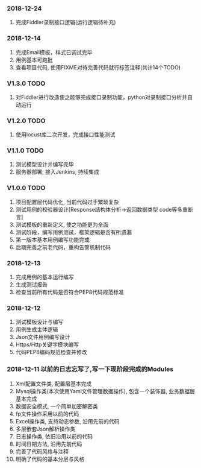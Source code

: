 ### 2018-12-24
1. 完成Fiddler录制接口逻辑(运行逻辑待补充)

### 2018-12-14
1. 完成Email模板，样式已调试完毕
2. 用例基本可跑批
3. 查看项目代码, 使用FIXME对待完善代码就行标签注释(共计14个TODO)


### V1.3.0 TODO
1. 对Fiddler进行改造使之能够完成接口录制功能，python对录制接口分析并自动运行


### V1.2.0 TODO
1. 使用locust库二次开发，完成接口性能测试


### V1.1.0 TODO
1. 测试模型设计并编写完毕
2. 服务器部署, 接入Jenkins, 持续集成


### V1.0.0 TODO
1. 项目配置层代码优化, 当前代码过于繁琐复杂
2. 测试用例的校验器设计[Response结构体分析->返回数据类型 code等多重断言]
3. 测试模板的重新定义, 使之功能更为全面
4. 测试阶段，编写用例测试，框架逻辑是否有所遗漏
5. 第一版本基本用例编写功能完成
6. 后期完善之前老代码，重构告警机制代码


### 2018-12-13
1. 完成用例的基本运行编写
2. 生成测试报告
3. 检查当前所有代码是否符合PEP8代码规范标准


### 2018-12-12
1. 测试模板设计与编写
2. 用例生成主体逻辑
3. Json文件用例编写设计
4. Https/Http关键字模块编写
5. 代码PEP8编码规范检查并修改


### 2018-12-11 以前的日志忘写了,写一下现阶段完成的Modules
1. Xml配置文件类, 配置层基本完成
2. Mysql操作类(本次使用Yaml文件管理数据操作), 包含一个装饰器, 业务数据层基本完成
3. 数据安全模式, 一个简单加密解密类
4. fp文件操作采用以前的代码
5. Excel操作类, 支持动态参数, 沿用先前的代码
6. 多层嵌套Json解析操作类
7. 日志操作类, 依旧沿用以前的代码
8. 时间日期方法, 沿用先前代码
9. 完善了代码风格与注释
10. 明确了代码的基本分层与风格
